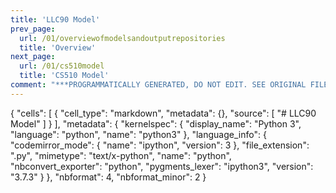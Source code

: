 ```yaml
---
title: 'LLC90 Model'
prev_page:
  url: /01/overviewofmodelsandoutputrepositories
  title: 'Overview'
next_page:
  url: /01/cs510model
  title: 'CS510 Model'
comment: "***PROGRAMMATICALLY GENERATED, DO NOT EDIT. SEE ORIGINAL FILES IN /content***"
---
```

{
 "cells": [
  {
   "cell_type": "markdown",
   "metadata": {},
   "source": [
    "# LLC90 Model"
   ]
  }
 ],
 "metadata": {
  "kernelspec": {
   "display_name": "Python 3",
   "language": "python",
   "name": "python3"
  },
  "language_info": {
   "codemirror_mode": {
    "name": "ipython",
    "version": 3
   },
   "file_extension": ".py",
   "mimetype": "text/x-python",
   "name": "python",
   "nbconvert_exporter": "python",
   "pygments_lexer": "ipython3",
   "version": "3.7.3"
  }
 },
 "nbformat": 4,
 "nbformat_minor": 2
}
